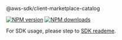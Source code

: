 @aws-sdk/client-marketplace-catalog

[![NPM version](https://img.shields.io/npm/v/@aws-sdk/client-marketplace-catalog/preview.svg)](https://www.npmjs.com/package/@aws-sdk/client-marketplace-catalog)
[![NPM downloads](https://img.shields.io/npm/dm/@aws-sdk/client-marketplace-catalog.svg)](https://www.npmjs.com/package/@aws-sdk/client-marketplace-catalog)

For SDK usage, please step to [SDK reademe](https://github.com/aws/aws-sdk-js-v3).
